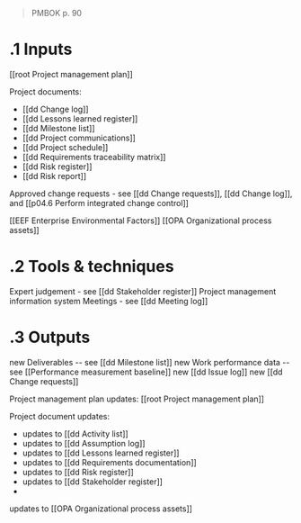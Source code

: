 >PMBOK p. 90
# .1 Inputs
[[root Project management plan]]

Project documents:
* [[dd Change log]] 
* [[dd Lessons learned register]] 
* [[dd Milestone list]]
* [[dd Project communications]]
* [[dd Project schedule]]
* [[dd Requirements traceability matrix]]
* [[dd Risk register]]
* [[dd Risk report]] 

Approved change requests - see [[dd Change requests]],  [[dd Change log]], and [[p04.6 Perform integrated change control]]

[[EEF Enterprise Environmental Factors]]
[[OPA Organizational process assets]]


# .2 Tools & techniques
Expert judgement - see [[dd Stakeholder register]]
Project management information system
Meetings - see [[dd Meeting log]]


# .3 Outputs
new Deliverables -- see [[dd Milestone list]]
new Work performance data -- see [[Performance measurement baseline]]
new [[dd Issue log]]
new [[dd Change requests]]

Project management plan updates: [[root Project management plan]]

Project document updates:
* updates to [[dd Activity list]]
* updates to [[dd Assumption log]]
* updates to [[dd Lessons learned register]]
* updates to [[dd Requirements documentation]]
* updates to [[dd Risk register]]
* updates to [[dd Stakeholder register]]
* 
updates to [[OPA Organizational process assets]]

